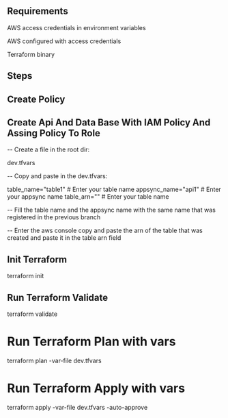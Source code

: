 ## Requirements

AWS access credentials in environment variables

AWS configured with access credentials

Terraform binary

## Steps

## Create Policy

## Create Api And Data Base With IAM Policy And Assing Policy To Role

-- Create a file in the root dir:

 dev.tfvars

-- Copy and paste in the dev.tfvars:

table_name="table1" # Enter your table name
appsync_name="api1" # Enter your appsync name
table_arn="" # Enter your table name

-- Fill the table name and the appsync name with the same name 
that was registered in the previous branch

-- Enter the aws console copy and paste the arn of the table that was 
created and paste it in the table arn field

## Init Terraform

terraform init

## Run Terraform Validate

terraform validate

# Run Terraform Plan with vars

terraform plan -var-file dev.tfvars

# Run Terraform Apply with vars

terraform apply -var-file dev.tfvars -auto-approve

